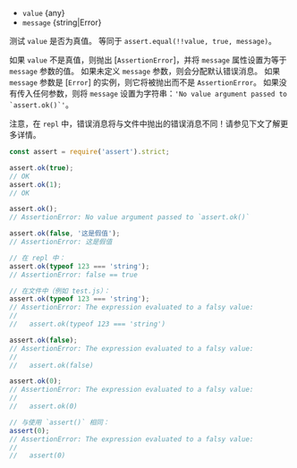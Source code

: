 <!-- YAML
added: v0.1.21
changes:
  - version: v10.0.0
    pr-url: https://github.com/nodejs/node/pull/18319
    description: The `assert.ok()` (no arguments) will now use a predefined
                 error message.
-->
* `value` {any}
* `message` {string|Error}

测试 `value` 是否为真值。
等同于 `assert.equal(!!value, true, message)`。

如果 `value` 不是真值，则抛出 [`AssertionError`]，并将 `message` 属性设置为等于 `message` 参数的值。
如果未定义 `message` 参数，则会分配默认错误消息。
如果 `message` 参数是 [`Error`] 的实例，则它将被抛出而不是 `AssertionError`。
如果没有传入任何参数，则将 `message` 设置为字符串：``'No value argument passed to `assert.ok()`'``。

注意，在 `repl` 中，错误消息将与文件中抛出的错误消息不同！请参见下文了解更多详情。

```js
const assert = require('assert').strict;

assert.ok(true);
// OK
assert.ok(1);
// OK

assert.ok();
// AssertionError: No value argument passed to `assert.ok()`

assert.ok(false, '这是假值');
// AssertionError: 这是假值

// 在 repl 中：
assert.ok(typeof 123 === 'string');
// AssertionError: false == true

// 在文件中（例如 test.js）：
assert.ok(typeof 123 === 'string');
// AssertionError: The expression evaluated to a falsy value:
//
//   assert.ok(typeof 123 === 'string')

assert.ok(false);
// AssertionError: The expression evaluated to a falsy value:
//
//   assert.ok(false)

assert.ok(0);
// AssertionError: The expression evaluated to a falsy value:
//
//   assert.ok(0)

// 与使用 `assert()` 相同：
assert(0);
// AssertionError: The expression evaluated to a falsy value:
//
//   assert(0)
```


